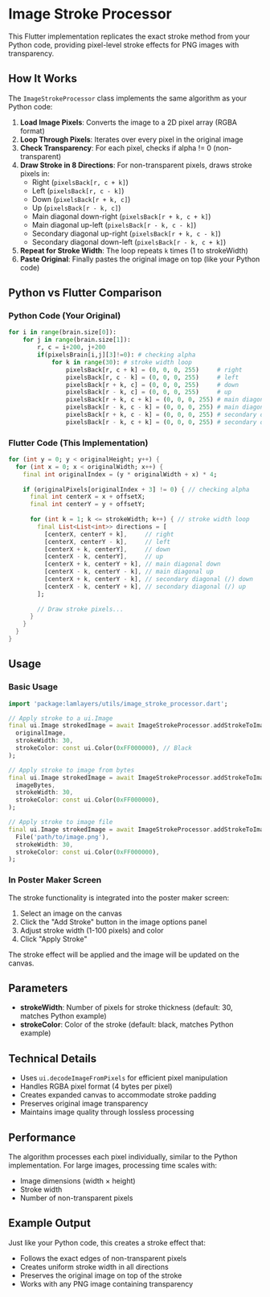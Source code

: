 # Image Stroke Processor

This Flutter implementation replicates the exact stroke method from your Python code, providing pixel-level stroke effects for PNG images with transparency.

## How It Works

The `ImageStrokeProcessor` class implements the same algorithm as your Python code:

1. **Load Image Pixels**: Converts the image to a 2D pixel array (RGBA format)
2. **Loop Through Pixels**: Iterates over every pixel in the original image
3. **Check Transparency**: For each pixel, checks if alpha != 0 (non-transparent)
4. **Draw Stroke in 8 Directions**: For non-transparent pixels, draws stroke pixels in:
   - Right (`pixelsBack[r, c + k]`)
   - Left (`pixelsBack[r, c - k]`)
   - Down (`pixelsBack[r + k, c]`)
   - Up (`pixelsBack[r - k, c]`)
   - Main diagonal down-right (`pixelsBack[r + k, c + k]`)
   - Main diagonal up-left (`pixelsBack[r - k, c - k]`)
   - Secondary diagonal up-right (`pixelsBack[r + k, c - k]`)
   - Secondary diagonal down-left (`pixelsBack[r - k, c + k]`)
5. **Repeat for Stroke Width**: The loop repeats `k` times (1 to strokeWidth)
6. **Paste Original**: Finally pastes the original image on top (like your Python code)

## Python vs Flutter Comparison

### Python Code (Your Original)
```python
for i in range(brain.size[0]):
    for j in range(brain.size[1]):
        r, c = i+200, j+200 
        if(pixelsBrain[i,j][3]!=0): # checking alpha
            for k in range(30): # stroke width loop
                pixelsBack[r, c + k] = (0, 0, 0, 255)     # right
                pixelsBack[r, c - k] = (0, 0, 0, 255)     # left
                pixelsBack[r + k, c] = (0, 0, 0, 255)     # down
                pixelsBack[r - k, c] = (0, 0, 0, 255)     # up
                pixelsBack[r + k, c + k] = (0, 0, 0, 255) # main diagonal down
                pixelsBack[r - k, c - k] = (0, 0, 0, 255) # main diagonal up
                pixelsBack[r + k, c - k] = (0, 0, 0, 255) # secondary diagonal (/) down
                pixelsBack[r - k, c + k] = (0, 0, 0, 255) # secondary diagonal (/) up
```

### Flutter Code (This Implementation)
```dart
for (int y = 0; y < originalHeight; y++) {
  for (int x = 0; x < originalWidth; x++) {
    final int originalIndex = (y * originalWidth + x) * 4;
    
    if (originalPixels[originalIndex + 3] != 0) { // checking alpha
      final int centerX = x + offsetX;
      final int centerY = y + offsetY;
      
      for (int k = 1; k <= strokeWidth; k++) { // stroke width loop
        final List<List<int>> directions = [
          [centerX, centerY + k],     // right
          [centerX, centerY - k],     // left  
          [centerX + k, centerY],     // down
          [centerX - k, centerY],     // up
          [centerX + k, centerY + k], // main diagonal down
          [centerX - k, centerY - k], // main diagonal up
          [centerX + k, centerY - k], // secondary diagonal (/) down
          [centerX - k, centerY + k], // secondary diagonal (/) up
        ];
        
        // Draw stroke pixels...
      }
    }
  }
}
```

## Usage

### Basic Usage
```dart
import 'package:lamlayers/utils/image_stroke_processor.dart';

// Apply stroke to a ui.Image
final ui.Image strokedImage = await ImageStrokeProcessor.addStrokeToImage(
  originalImage,
  strokeWidth: 30,
  strokeColor: const ui.Color(0xFF000000), // Black
);

// Apply stroke to image from bytes
final ui.Image strokedImage = await ImageStrokeProcessor.addStrokeToImageFromBytes(
  imageBytes,
  strokeWidth: 30,
  strokeColor: const ui.Color(0xFF000000),
);

// Apply stroke to image file
final ui.Image strokedImage = await ImageStrokeProcessor.addStrokeToImageFile(
  File('path/to/image.png'),
  strokeWidth: 30,
  strokeColor: const ui.Color(0xFF000000),
);
```

### In Poster Maker Screen

The stroke functionality is integrated into the poster maker screen:

1. Select an image on the canvas
2. Click the "Add Stroke" button in the image options panel
3. Adjust stroke width (1-100 pixels) and color
4. Click "Apply Stroke"

The stroke effect will be applied and the image will be updated on the canvas.

## Parameters

- **strokeWidth**: Number of pixels for stroke thickness (default: 30, matches Python example)
- **strokeColor**: Color of the stroke (default: black, matches Python example)

## Technical Details

- Uses `ui.decodeImageFromPixels` for efficient pixel manipulation
- Handles RGBA pixel format (4 bytes per pixel)
- Creates expanded canvas to accommodate stroke padding
- Preserves original image transparency
- Maintains image quality through lossless processing

## Performance

The algorithm processes each pixel individually, similar to the Python implementation. For large images, processing time scales with:
- Image dimensions (width × height)
- Stroke width
- Number of non-transparent pixels

## Example Output

Just like your Python code, this creates a stroke effect that:
- Follows the exact edges of non-transparent pixels
- Creates uniform stroke width in all directions
- Preserves the original image on top of the stroke
- Works with any PNG image containing transparency
